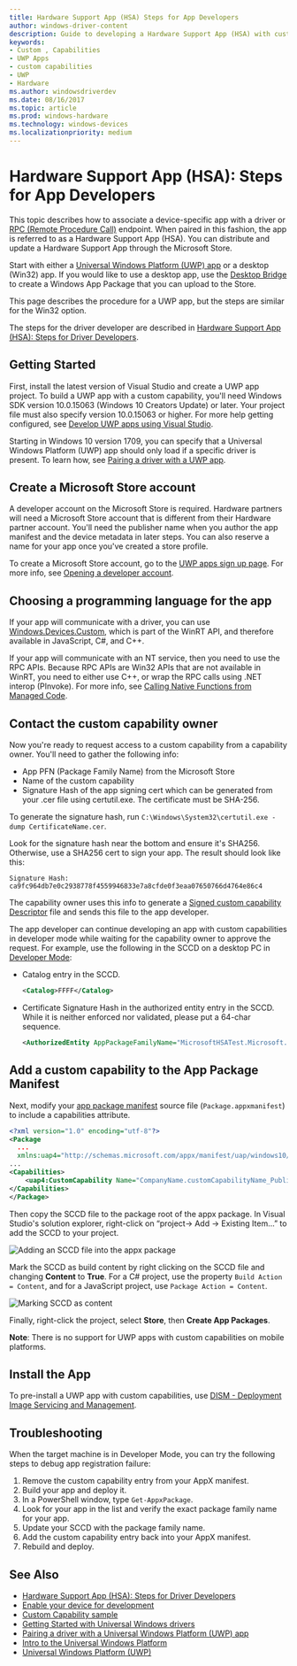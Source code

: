 ```yaml
---
title: Hardware Support App (HSA) Steps for App Developers
author: windows-driver-content
description: Guide to developing a Hardware Support App (HSA) with custom capabilities
keywords:
- Custom , Capabilities
- UWP Apps
- custom capabilities
- UWP
- Hardware
ms.author: windowsdriverdev
ms.date: 08/16/2017
ms.topic: article
ms.prod: windows-hardware
ms.technology: windows-devices
ms.localizationpriority: medium
---
```


# Hardware Support App (HSA): Steps for App Developers

This topic describes how to associate a device-specific app with a driver or [RPC (Remote Procedure Call)](https://msdn.microsoft.com/library/windows/desktop/aa378651) endpoint.  When paired in this fashion, the app is referred to as a Hardware Support App (HSA).  You can distribute and update a Hardware Support App through the Microsoft Store.

Start with either a [Universal Windows Platform (UWP) app](https://docs.microsoft.com/windows/uwp/get-started/universal-application-platform-guide) or a desktop (Win32) app.  If you would like to use a desktop app, use the [Desktop Bridge](https://docs.microsoft.com/windows/uwp/porting/desktop-to-uwp-root) to create a Windows App Package that you can upload to the Store.

This page describes the procedure for a UWP app, but the steps are similar for the Win32 option. 

The steps for the driver developer are described in [Hardware Support App (HSA): Steps for Driver Developers](hardware-support-app--hsa--steps-for-driver-developers.md).

## Getting Started

First, install the latest version of Visual Studio and create a UWP app project.  To build a UWP app with a custom capability, you'll need Windows SDK version 10.0.15063 (Windows 10 Creators Update) or later. Your project file must also specify version 10.0.15063 or higher. For more help getting configured, see [Develop UWP apps using Visual Studio](/windows/uwp/develop/).

Starting in Windows 10 version 1709, you can specify that a Universal Windows Platform (UWP) app should only load if a specific driver is present.  To learn how, see [Pairing a driver with a UWP app](../install/pairing-app-and-driver-versions.md).

## Create a Microsoft Store account

A developer account on the Microsoft Store is required. Hardware partners will need a Microsoft Store account that is different from their Hardware partner account. You'll need the publisher name when you author the app manifest and the device metadata in later steps. You can also reserve a name for your app once you've created a store profile.

To create a Microsoft Store account, go to the [UWP apps sign up page](http://go.microsoft.com/fwlink/p/?LinkId=302197). For more info, see [Opening a developer account](https://docs.microsoft.com/windows/uwp/publish/opening-a-developer-account).

## Choosing a programming language for the app

If your app will communicate with a driver, you can use [Windows.Devices.Custom](https://docs.microsoft.com/uwp/api/windows.devices.custom), which is part of the WinRT API, and therefore available in JavaScript, C#, and C++.

If your app will communicate with an NT service, then you need to use the RPC APIs.  Because RPC APIs are Win32 APIs that are not available in WinRT, you need to either use C++, or wrap the RPC calls using .NET interop (PInvoke).  For more info, see [Calling Native Functions from Managed Code](https://docs.microsoft.com/cpp/dotnet/calling-native-functions-from-managed-code).

## Contact the custom capability owner

Now you're ready to request access to a custom capability from a capability owner.  You'll need to gather the following info:

-   App PFN (Package Family Name) from the Microsoft Store
-   Name of the custom capability
-   Signature Hash of the app signing cert which can be generated from your .cer file using certutil.exe. The certificate must be SHA-256.

To generate the signature hash, run `C:\Windows\System32\certutil.exe -dump CertificateName.cer`.

Look for the signature hash near the bottom and ensure it's SHA256.  Otherwise, use a SHA256 cert to sign your app.  The result should look like this:

```
Signature Hash:
ca9fc964db7e0c2938778f4559946833e7a8cfde0f3eaa07650766d4764e86c4
```

The capability owner uses this info to generate a [Signed custom capability Descriptor](hardware-support-app--hsa--steps-for-driver-developers.md#sccd-xml-schema) file and sends this file to the app developer.

The app developer can continue developing an app with custom capabilities in developer mode while waiting for the capability owner to approve the request. For example, use the following in the SCCD on a desktop PC in [Developer Mode](https://docs.microsoft.com/windows/uwp/get-started/enable-your-device-for-development):

-   Catalog entry in the SCCD.

    ```xml
    <Catalog>FFFF</Catalog>
    ```
-   Certificate Signature Hash in the authorized entity entry in the SCCD. While it is
    neither enforced nor validated, please put a 64-char sequence.

    ```xml
    <AuthorizedEntity AppPackageFamilyName="MicrosoftHSATest.Microsoft.SDKSamples.Hsa.CPP_q536wpkpf5cy2" CertificateSignatureHash="ca9fc964db7e0c2938778f4559946833e7a8cfde0f3eaa07650766d4764e86c4"></AuthorizedEntity>
    ```

## Add a custom capability to the App Package Manifest

Next, modify your [app package manifest](https://msdn.microsoft.com/library/windows/apps/BR211474) source file (`Package.appxmanifest`) to include a capabilities attribute.

```xml
<?xml version="1.0" encoding="utf-8"?>
<Package
  ...
  xmlns:uap4="http://schemas.microsoft.com/appx/manifest/uap/windows10/4">
...
<Capabilities>
    <uap4:CustomCapability Name="CompanyName.customCapabilityName_PublisherID"/>
</Capabilities>
</Package>
```

Then copy the SCCD file to the package root of the appx package. In Visual Studio's solution explorer, right-click on “project-&gt; Add -&gt; Existing Item…” to add the SCCD to your project.

![Adding an SCCD file into the appx package](images/addSCCDToAppx.png)

Mark the SCCD as build content by right clicking on the SCCD file and changing **Content** to **True**.  For a C# project, use the property `Build Action = Content`, and for a JavaScript project, use `Package Action = Content`. 

![Marking SCCD as content](images/markSCCDAsContent.png)

Finally, right-click the project, select **Store**, then **Create App Packages**.

**Note**: There is no support for UWP apps with custom capabilities on mobile platforms.

## Install the App

To pre-install a UWP app with custom capabilities, use [DISM - Deployment Image Servicing and Management](https://docs.microsoft.com/windows-hardware/manufacture/desktop/dism---deployment-image-servicing-and-management-technical-reference-for-windows).

## Troubleshooting

When the target machine is in Developer Mode, you can try the following steps to debug app registration failure:

1.	Remove the custom capability entry from your AppX manifest.
2.	Build your app and deploy it.
3.	In a PowerShell window, type `Get-AppxPackage`.
4.	Look for your app in the list and verify the exact package family name for your app.
5.	Update your SCCD with the package family name.
6.	Add the custom capability entry back into your AppX manifest.
7.	Rebuild and deploy. 

## See Also

* [Hardware Support App (HSA): Steps for Driver Developers](hardware-support-app--hsa--steps-for-driver-developers.md)
* [Enable your device for development](https://docs.microsoft.com/windows/uwp/get-started/enable-your-device-for-development)
* [Custom Capability sample](https://github.com/Microsoft/Windows-universal-samples/tree/master/Samples/CustomCapability)
* [Getting Started with Universal Windows drivers](../develop/getting-started-with-universal-drivers.md)
* [Pairing a driver with a Universal Windows Platform (UWP) app](../install/pairing-app-and-driver-versions.md)
* [Intro to the Universal Windows Platform](https://docs.microsoft.com/windows/uwp/get-started/universal-application-platform-guide)
* [Universal Windows Platform (UWP)](https://docs.microsoft.com/windows/uwp/design/basics/design-and-ui-intro)
